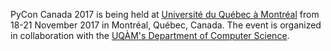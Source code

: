 PyCon Canada 2017 is being held at [Université du Québec à Montréal](https://uqam.ca/) from 18-21 November 2017 in Montréal, Québec, Canada. The event is organized in collaboration with the [UQÀM's Department of Computer Science](http://info.uqam.ca/).

